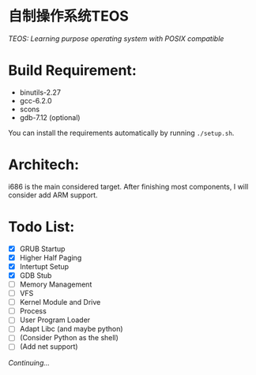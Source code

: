 # 自制操作系统TEOS
*TEOS: Learning purpose operating system with POSIX compatible*

Build Requirement:
============
* binutils-2.27
* gcc-6.2.0
* scons
* gdb-7.12 (optional)

You can install the requirements automatically by running `./setup.sh`.

Architech:
===========
i686 is the main considered target. 
After finishing most components, I will consider add ARM support.

Todo List:
==========
- [x] GRUB Startup
- [x] Higher Half Paging
- [x] Intertupt Setup
- [x] GDB Stub
- [ ] Memory Management
- [ ] VFS
- [ ] Kernel Module and Drive
- [ ] Process
- [ ] User Program Loader
- [ ] Adapt Libc (and maybe python)
- [ ] \(Consider Python as the shell\)
- [ ] \(Add net support\)

*Continuing...*
